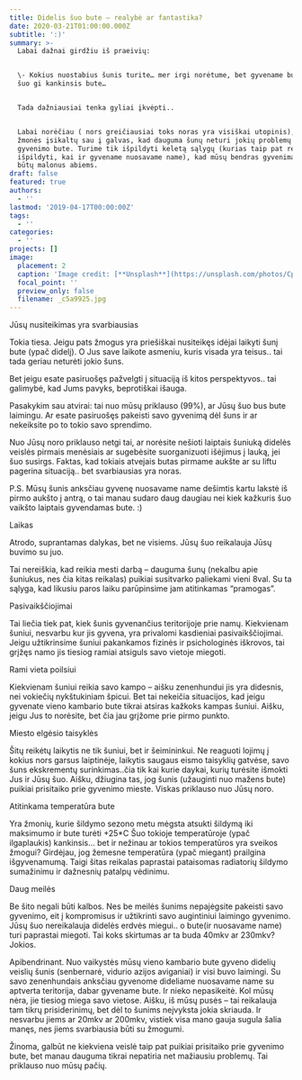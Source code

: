 ```yaml
---
title: Didelis šuo bute – realybė ar fantastika?
date: 2020-03-21T01:00:00.000Z
subtitle: ':)'
summary: >-
  Labai dažnai girdžiu iš praeivių:


  \- Kokius nuostabius šunis turite… mer irgi norėtume, bet gyvename bute, toks
  šuo gi kankinsis bute…


  Tada dažniausiai tenka gyliai įkvėpti..


  Labai norėčiau ( nors greičiausiai toks noras yra visiškai utopinis), kad
  žmonės įsikaltų sau į galvas, kad dauguma šunų neturi jokių problemų dėl
  gyvenimo bute. Turime tik išpildyti keletą sąlygų (kurias taip pat reikia
  išpildyti, kai ir gyvename nuosavame name), kad mūsų bendras gyvenimas bute
  būtų malonus abiems.
draft: false
featured: true
authors:
  - ''
lastmod: '2019-04-17T00:00:00Z'
tags:
  - ''
categories:
  - ''
projects: []
image:
  placement: 2
  caption: 'Image credit: [**Unsplash**](https://unsplash.com/photos/CpkOjOcXdUY)'
  focal_point: ''
  preview_only: false
  filename: _c5a9925.jpg
---
```

Jūsų nusiteikimas yra svarbiausias

Tokia tiesa. Jeigu pats žmogus yra priešiškai nusiteikęs idėjai laikyti šunį bute (ypač didelį). O Jus save laikote asmeniu, kuris visada yra teisus.. tai tada geriau neturėti jokio šuns.

Bet jeigu esate pasiruošęs pažvelgti į situaciją iš kitos perspektyvos.. tai galimybė, kad Jums pavyks, beprotiškai išauga.

Pasakykim sau atvirai: tai nuo mūsų priklauso (99%), ar Jūsų šuo bus bute laimingu. Ar esate pasiruošęs pakeisti savo gyvenimą dėl šuns ir ar nekeiksite po to tokio savo sprendimo.

Nuo Jūsų noro priklauso netgi tai, ar norėsite nešioti laiptais šuniuką didelės veislės pirmais menėsiais ar sugebėsite suorganizuoti išėjimus į lauką, jei šuo susirgs. Faktas, kad tokiais atvejais butas pirmame aukšte ar su liftu pagerina situaciją.. bet svarbiausias yra noras.

P.S. Mūsų šunis anksčiau gyvenę nuosavame name dešimtis kartu lakstė iš pirmo aukšto į antrą, o tai manau sudaro daug daugiau nei kiek kažkuris šuo vaikšto laiptais gyvendamas bute. :)



Laikas

Atrodo, suprantamas dalykas, bet ne visiems. Jūsų šuo reikalauja Jūsų buvimo su juo.

Tai nereiškia, kad reikia mesti darbą – dauguma šunų (nekalbu apie šuniukus, nes čia kitas reikalas) puikiai susitvarko paliekami vieni 8val. Su ta sąlyga, kad likusiu paros laiku parūpinsime jam atitinkamas “pramogas”.



Pasivaikščiojimai

Tai liečia tiek pat, kiek šunis gyvenančius teritorijoje prie namų. Kiekvienam šuniui, nesvarbu kur jis gyvena, yra privalomi kasdieniai pasivaikščiojimai. Jeigu užtikrinsime šuniui pakankamos fizinės ir psichologinės iškrovos, tai grįžęs namo jis tiesiog ramiai atsiguls savo vietoje miegoti.



Rami vieta poilsiui

Kiekvienam šuniui reikia savo kampo – aišku zenenhundui jis yra didesnis, nei vokiečių nykštukiniam špicui. Bet tai nekeičia situacijos, kad jeigu gyvenate vieno kambario bute tikrai atsiras kažkoks kampas šuniui. Aišku, jeigu Jus to norėsite, bet čia jau grįžome prie pirmo punkto.



Miesto elgėsio taisyklės

Šitų reikėtų laikytis ne tik šuniui, bet ir šeimininkui. Ne reaguoti lojimų į kokius nors garsus laiptinėje, laikytis saugaus eismo taisyklių gatvėse, savo šuns ekskrementų surinkimas..čia tik kai kurie daykai, kurių turėsite išmokti Jus ir Jūsų šuo. Aišku, džiugina tas, jog šunis (užauginti nuo mažens bute) puikiai prisitaiko prie gyvenimo mieste. Viskas priklauso nuo Jūsų noro.



Atitinkama temperatūra bute

Yra žmonių, kurie šildymo sezono metu mėgsta atsukti šildymą iki maksimumo ir bute turėti +25*C Šuo tokioje temperatūroje (ypač ilgaplaukis) kankinsis… bet ir nežinau ar tokios temperatūros yra sveikos žmogui? Girdėjau, jog žemesne temperatūra (ypač miegant) prailgina išgyvenamumą. Taigi šitas reikalas paprastai pataisomas radiatorių šildymo sumažinimu ir dažnesnių patalpų vėdinimu.



Daug meilės

Be šito negali būti kalbos. Nes be meilės šunims nepajėgsite pakeisti savo gyvenimo, eit į kompromisus ir užtikrinti savo augintiniui laimingo gyvenimo. Jūsų šuo nereikalauja didelės erdvės miegui.. o bute(ir nuosavame name) turi paprastai miegoti. Tai koks skirtumas ar ta buda 40mkv ar 230mkv? Jokios.



Apibendrinant. Nuo vaikystės mūsų vieno kambario bute gyveno didelių veislių šunis (senbernarė, vidurio azijos aviganiai) ir visi buvo laimingi. Su savo zenenhundais anksčiau gyvenome dideliame nuosavame name su aptverta teritorija, dabar gyvename bute. Ir nieko nepasikeitė. Kol mūsų nėra, jie tiesiog miega savo vietose. Aišku, iš mūsų pusės – tai reikalauja tam tikrų prisiderinimų, bet dėl to šunims neįvyksta jokia skriauda. Ir nesvarbu jiems ar 20mkv ar 200mkv, vistiek visa mano gauja sugula šalia manęs, nes jiems svarbiausia būti su žmogumi.

Žinoma, galbūt ne kiekviena veislė taip pat puikiai prisitaiko prie gyvenimo bute, bet manau dauguma tikrai nepatiria net mažiausiu problemų. Tai priklauso nuo mūsų pačių.